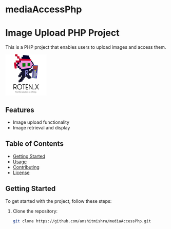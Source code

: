 # mediaAccessPhp

# Image Upload PHP Project

This is a PHP project that enables users to upload images and access them.

![Project Logo](images/test.png)

## Features

- Image upload functionality
- Image retrieval and display

## Table of Contents

- [Getting Started](#getting-started)
- [Usage](#usage)
- [Contributing](#contributing)
- [License](#license)


## Getting Started

To get started with the project, follow these steps:

1. Clone the repository:

   ```bash
   git clone https://github.com/anshitmishra/mediaAccessPhp.git

